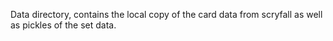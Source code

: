 Data directory, contains the local copy of the card data from scryfall as well as pickles of the set data.
